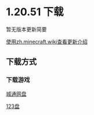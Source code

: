 # 1.20.51 下载
暂无版本更新简要

<a href="https://zh.minecraft.wiki/w/基岩版1.20.51" target="_blank">使用zh.minecraft.wiki查看更新介绍</a>
## 下载方式
### 下载游戏
[城通网盘](https://url50.ctfile.com/f/53204350-1019427136-4ec76f?p=misaka)

[123盘](https://www.123pan.com/s/5BBKVv-6qOG3.html)